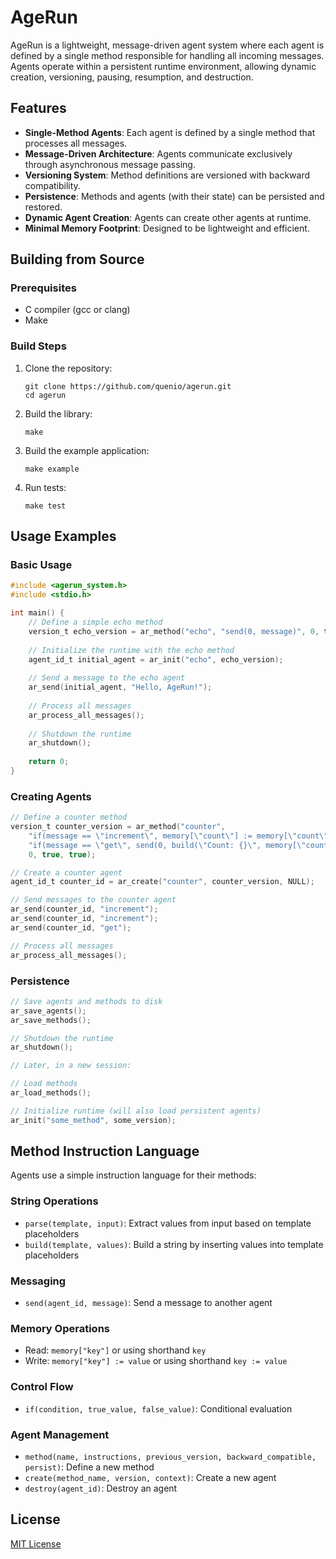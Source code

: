# AgeRun

AgeRun is a lightweight, message-driven agent system where each agent is defined by a single method responsible for handling all incoming messages. Agents operate within a persistent runtime environment, allowing dynamic creation, versioning, pausing, resumption, and destruction.

## Features

- **Single-Method Agents**: Each agent is defined by a single method that processes all messages.
- **Message-Driven Architecture**: Agents communicate exclusively through asynchronous message passing.
- **Versioning System**: Method definitions are versioned with backward compatibility.
- **Persistence**: Methods and agents (with their state) can be persisted and restored.
- **Dynamic Agent Creation**: Agents can create other agents at runtime.
- **Minimal Memory Footprint**: Designed to be lightweight and efficient.

## Building from Source

### Prerequisites

- C compiler (gcc or clang)
- Make

### Build Steps

1. Clone the repository:
   ```
   git clone https://github.com/quenio/agerun.git
   cd agerun
   ```

2. Build the library:
   ```
   make
   ```

3. Build the example application:
   ```
   make example
   ```

4. Run tests:
   ```
   make test
   ```

## Usage Examples

### Basic Usage

```c
#include <agerun_system.h>
#include <stdio.h>

int main() {
    // Define a simple echo method
    version_t echo_version = ar_method("echo", "send(0, message)", 0, true, false);
    
    // Initialize the runtime with the echo method
    agent_id_t initial_agent = ar_init("echo", echo_version);
    
    // Send a message to the echo agent
    ar_send(initial_agent, "Hello, AgeRun!");
    
    // Process all messages
    ar_process_all_messages();
    
    // Shutdown the runtime
    ar_shutdown();
    
    return 0;
}
```

### Creating Agents

```c
// Define a counter method
version_t counter_version = ar_method("counter", 
    "if(message == \"increment\", memory[\"count\"] := memory[\"count\"] + 1, \"\")\n"
    "if(message == \"get\", send(0, build(\"Count: {}\", memory[\"count\"])), \"\")",
    0, true, true);

// Create a counter agent
agent_id_t counter_id = ar_create("counter", counter_version, NULL);

// Send messages to the counter agent
ar_send(counter_id, "increment");
ar_send(counter_id, "increment");
ar_send(counter_id, "get");

// Process all messages
ar_process_all_messages();
```

### Persistence

```c
// Save agents and methods to disk
ar_save_agents();
ar_save_methods();

// Shutdown the runtime
ar_shutdown();

// Later, in a new session:

// Load methods
ar_load_methods();

// Initialize runtime (will also load persistent agents)
ar_init("some_method", some_version);
```

## Method Instruction Language

Agents use a simple instruction language for their methods:

### String Operations

- `parse(template, input)`: Extract values from input based on template placeholders
- `build(template, values)`: Build a string by inserting values into template placeholders

### Messaging

- `send(agent_id, message)`: Send a message to another agent

### Memory Operations

- Read: `memory["key"]` or using shorthand `key`
- Write: `memory["key"] := value` or using shorthand `key := value`

### Control Flow

- `if(condition, true_value, false_value)`: Conditional evaluation

### Agent Management

- `method(name, instructions, previous_version, backward_compatible, persist)`: Define a new method
- `create(method_name, version, context)`: Create a new agent
- `destroy(agent_id)`: Destroy an agent

## License

[MIT License](LICENSE)